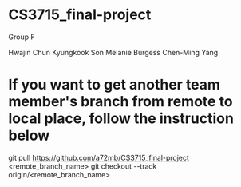 CS3715_final-project
====================

Group F

Hwajin Chun
Kyungkook Son
Melanie Burgess
Chen-Ming Yang

# If you want to get another team member's branch from remote to local place, follow the instruction below
git pull  https://github.com/a72mb/CS3715_final-project <remote_branch_name>
git checkout --track origin/<remote_branch_name>
